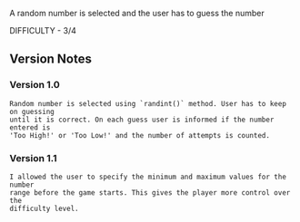 A random number is selected and the user has to guess the number

DIFFICULTY - 3/4

## Version Notes

### Version 1.0
    Random number is selected using `randint()` method. User has to keep on guessing
    until it is correct. On each guess user is informed if the number entered is 
    'Too High!' or 'Too Low!' and the number of attempts is counted.

### Version 1.1
    I allowed the user to specify the minimum and maximum values for the number
    range before the game starts. This gives the player more control over the
    difficulty level. 